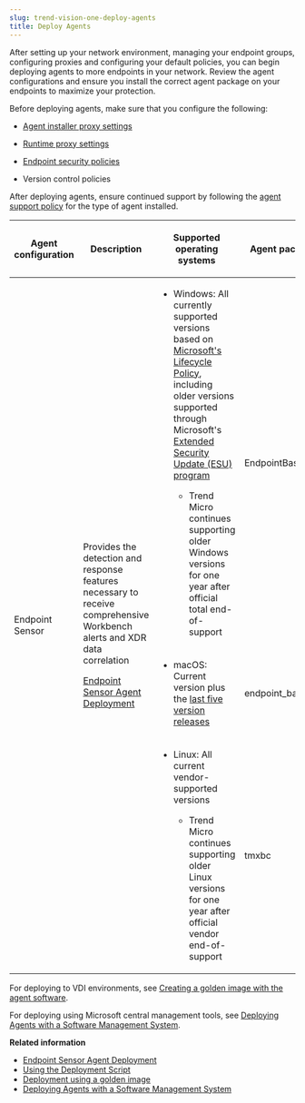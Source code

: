 ```yaml
---
slug: trend-vision-one-deploy-agents
title: Deploy Agents
---
```


After setting up your network environment, managing your endpoint groups, configuring proxies and configuring your default policies, you can begin deploying agents to more endpoints in your network. Review the agent configurations and ensure you install the correct agent package on your endpoints to maximize your protection.

Before deploying agents, make sure that you configure the following:

- [Agent installer proxy settings](agent-installer-proxy-settings.md)

- [Runtime proxy settings](runtime-proxy-settings.md)

- [Endpoint security policies](sensor-settings-policies.md)

- Version control policies

After deploying agents, ensure continued support by following the [agent support policy](extended-support-for-agents.md) for the type of agent installed.

<table>
<colgroup>
<col style="width: 13%" />
<col style="width: 42%" />
<col style="width: 27%" />
<col style="width: 19%" />
</colgroup>
<thead>
<tr>
<th><p>Agent configuration</p></th>
<th><p>Description</p></th>
<th><p>Supported operating systems</p></th>
<th><p>Agent package name</p></th>
</tr>
</thead>
<tbody>
<tr>
<td rowspan="3"><p>Endpoint Sensor</p></td>
<td rowspan="3"><p>Provides the detection and response features necessary to receive comprehensive Workbench alerts and XDR data correlation</p>
<p><a href="trend-vision-one-endpoint-sensor-agent-deployment">Endpoint Sensor Agent Deployment</a></p></td>
<td><ul>
<li><p>Windows: All currently supported versions based on <a href="https://learn.microsoft.com/en-us/lifecycle/products/">Microsoft's Lifecycle Policy</a>, including older versions supported through Microsoft's <a href="https://learn.microsoft.com/en-us/lifecycle/faq/extended-security-updates">Extended Security Update (ESU) program</a></p>
<ul>
<li><p>Trend Micro continues supporting older Windows versions for one year after official total end-of-support</p></li>
</ul></li>
</ul></td>
<td><p>EndpointBasecamp.exe</p></td>
</tr>
<tr>
<td><ul>
<li><p>macOS: Current version plus the <a href="https://support.apple.com/en-us/HT201260">last five version releases</a></p></li>
</ul></td>
<td><p>endpoint_basecamp.pkg</p></td>
</tr>
<tr>
<td><ul>
<li><p>Linux: All current vendor-supported versions</p>
<ul>
<li><p>Trend Micro continues supporting older Linux versions for one year after official vendor end-of-support</p></li>
</ul></li>
</ul></td>
<td><p>tmxbc</p></td>
</tr>
</tbody>
</table>

For deploying to VDI environments, see [Creating a golden image with the agent software](create-golden-agent-image.md).

For deploying using Microsoft central management tools, see [Deploying Agents with a Software Management System](deploy-agents-manage-system.md).

**Related information**

- [Endpoint Sensor Agent Deployment](endpoint-sensor-agent-deployment.md)
- [Using the Deployment Script](using-endpoint-deployment-script.md "Use a deployment script to download and install the agent on your endpoints.")
- [Deployment using a golden image](deployment-using-golden-image.md "Review information about deploying endpoint agents and sensors using system templates such as a golden image.")
- [Deploying Agents with a Software Management System](deploy-agents-manage-system.md "Use a software management system such as Microsoft Intune to deploy the agent installer to your managed endpoints.")
